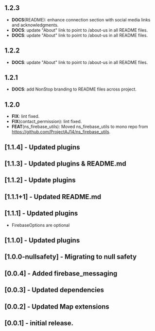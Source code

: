 ## 1.2.3

 - **DOCS**(README): enhance connection section with social media links and acknowledgments.
 - **DOCS**: update "About" link to point to /about-us in all README files.
 - **DOCS**: update "About" link to point to /about-us in all README files.

## 1.2.2

 - **DOCS**: update "About" link to point to /about-us in all README files.

## 1.2.1

 - **DOCS**: add NonStop branding to README files across project.

## 1.2.0

 - **FIX**: lint fixed.
 - **FIX**(contact_permission): lint fixed.
 - **FEAT**(ns_firebase_utils): Moved ns_firebase_utils to mono repo from https://github.com/ProjectAJ14/ns_firebase_utils.

## [1.1.4]  - Updated plugins

## [1.1.3]  - Updated plugins & README.md

## [1.1.2]  - Update plugins
 
## [1.1.1+1]  - Updated README.md 

## [1.1.1]  - Updated plugins 
- FirebaseOptions are optional

## [1.1.0]  - Updated plugins

## [1.0.0-nullsafety]  - Migrating to null safety

## [0.0.4] - Added firebase_messaging

## [0.0.3] - Updated dependencies

## [0.0.2] - Updated Map extensions

## [0.0.1] - initial release.

 



